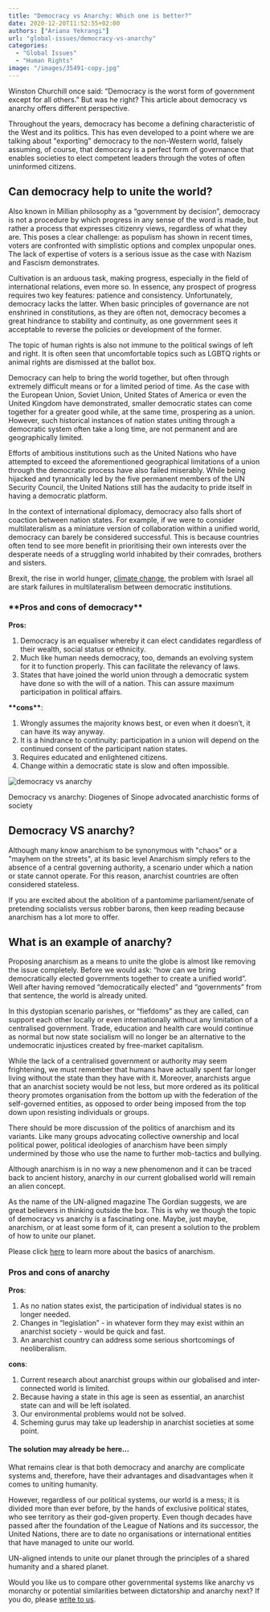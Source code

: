 ```yaml
---
title: "Democracy vs Anarchy: Which one is better?"
date: 2020-12-20T11:52:55+02:00
authors: ["Ariana Yekrangi"]
url: "global-issues/democracy-vs-anarchy"
categories:
  - "Global Issues"
  - "Human Rights"
image: "/images/35491-copy.jpg"
---
```


Winston Churchill once said: “Democracy is the worst form of government except for all others.” But was he right? This article about democracy vs anarchy offers different perspective.

Throughout the years, democracy has become a defining characteristic of the West and its politics. This has even developed to a point where we are talking about "exporting" democracy to the non-Western world, falsely assuming, of course, that democracy is a perfect form of governance that enables societies to elect competent leaders through the votes of often uninformed citizens.

## Can democracy help to unite the world?

Also known in Millian philosophy as a “government by decision”, democracy is not a procedure by which progress in any sense of the word is made, but rather a process that expresses citizenry views, regardless of what they are. This poses a clear challenge: as populism has shown in recent times, voters are confronted with simplistic options and complex unpopular ones. The lack of expertise of voters is a serious issue as the case with Nazism and Fascism demonstrates.

Cultivation is an arduous task, making progress, especially in the field of international relations, even more so. In essence, any prospect of progress requires two key features: patience and consistency. Unfortunately, democracy lacks the latter. When basic principles of governance are not enshrined in constitutions, as they are often not, democracy becomes a great hindrance to stability and continuity, as one government sees it acceptable to reverse the policies or development of the former.

The topic of human rights is also not immune to the political swings of left and right. It is often seen that uncomfortable topics such as LGBTQ rights or animal rights are dismissed at the ballot box.

Democracy can help to bring the world together, but often through extremely difficult means or for a limited period of time. As the case with the European Union, Soviet Union, United States of America or even the United Kingdom have demonstrated, smaller democratic states can come together for a greater good while, at the same time, prospering as a union. However, such historical instances of nation states uniting through a democratic system often take a long time, are not permanent and are geographically limited.

Efforts of ambitious institutions such as the United Nations who have attempted to exceed the aforementioned geographical limitations of a union through the democratic process have also failed miserably. While being hijacked and tyrannically led by the five permanent members of the UN Security Council, the United Nations still has the audacity to pride itself in having a democratic platform.

In the context of international diplomacy, democracy also falls short of coaction between nation states. For example, if we were to consider multilateralism as a miniature version of collaboration within a unified world, democracy can barely be considered successful. This is because countries often tend to see more benefit in prioritising their own interests over the desperate needs of a struggling world inhabited by their comrades, brothers and sisters.

Brexit, the rise in world hunger, [climate change](https://un-aligned.org/global-issues/un-is-failing-to-combat-climate-change/), the problem with Israel all are stark failures in multilateralism between democratic institutions.

### \***\*Pros and cons of **democracy**\*\***

**Pros:**

1. Democracy is an equaliser whereby it can elect candidates regardless of their wealth, social status or ethnicity.
2. Much like human needs democracy, too, demands an evolving system for it to function properly. This can facilitate the relevancy of laws.
3. States that have joined the world union through a democratic system have done so with the will of a nation. This can assure maximum participation in political affairs.

**\*\***cons**\*\***:

1. Wrongly assumes the majority knows best, or even when it doesn’t, it can have its way anyway.
2. It is a hindrance to continuity: participation in a union will depend on the continued consent of the participant nation states.
3. Requires educated and enlightened citizens.
4. Change within a democratic state is slow and often impossible.

![democracy vs anarchy](/images/Jean-Leon_Gerome_-_Diogenes_-_Walters_37131-copy-1024x752.jpg)

Democracy vs anarchy: Diogenes of Sinope advocated anarchistic forms of society


## Democracy VS anarchy?

Although many know anarchism to be synonymous with "chaos" or a "mayhem on the streets", at its basic level Anarchism simply refers to the absence of a central governing authority, a scenario under which a nation or state cannot operate. For this reason, anarchist countries are often considered stateless.

If you are excited about the abolition of a pantomime parliament/senate of pretending socialists versus robber barons, then keep reading because anarchism has a lot more to offer.

## **What is an example of anarchy?**

Proposing anarchism as a means to unite the globe is almost like removing the issue completely. Before we would ask: “how can we bring democratically elected governments together to create a unified world”. Well after having removed “democratically elected” and “governments” from that sentence, the world is already united.

In this dystopian scenario parishes, or “fiefdoms” as they are called, can support each other locally or even internationally without any limitation of a centralised government. Trade, education and health care would continue as normal but now state socialism will no longer be an alternative to the undemocratic injustices created by free-market capitalism.

While the lack of a centralised government or authority may seem frightening, we must remember that humans have actually spent far longer living without the state than they have with it. Moreover, anarchists argue that an anarchist society would be not less, but more ordered as its political theory promotes organisation from the bottom up with the federation of the self-governed entities, as opposed to order being imposed from the top down upon resisting individuals or groups.

There should be more discussion of the politics of anarchism and its variants. Like many groups advocating collective ownership and local political power, political ideologies of anarchism have been simply undermined by those who use the name to further mob-tactics and bullying.

Although anarchism is in no way a new phenomenon and it can be traced back to ancient history, anarchy in our current globalised world will remain an alien concept.

As the name of the UN-aligned magazine The Gordian suggests, we are great believers in thinking outside the box. This is why we though the topic of democracy vs anarchy is a fascinating one. Maybe, just maybe, anarchism, or at least some form of it, can present a solution to the problem of how to unite our planet.

Please click [here](https://theanarchistlibrary.org/library/bob-black-anarchy-101) to learn more about the basics of anarchism.

### **Pros and cons of anarchy**

**Pros**:

1. As no nation states exist, the participation of individual states is no longer needed.
2. Changes in “legislation” - in whatever form they may exist within an anarchist society - would be quick and fast.
3. An anarchist country can address some serious shortcomings of neoliberalism.

**cons**:

1. Current research about anarchist groups within our globalised and inter-connected world is limited.
2. Because having a state in this age is seen as essential, an anarchist state can and will be left isolated.
3. Our environmental problems would not be solved.
4. Scheming gurus may take up leadership in anarchist societies at some point.

#### The solution may already be here...

What remains clear is that both democracy and anarchy are complicate systems and, therefore, have their advantages and disadvantages when it comes to uniting humanity.

However, regardless of our political systems, our world is a mess; it is divided more than ever before, by the hands of exclusive political states, who see territory as their god-given property. Even though decades have passed after the foundation of the League of Nations and its successor, the United Nations, there are to date no organisations or international entities that have managed to unite our world.

UN-aligned intends to unite our planet through the principles of a shared humanity and a shared planet.

Would you like us to compare other governmental systems like anarchy vs monarchy or potential similarities between dictatorship and anarchy next? If you do, please [write to us](https://un-aligned.org/about/contact/).
